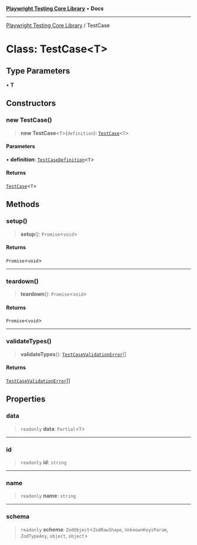[**Playwright Testing Core Library**](../README.md) • **Docs**

***

[Playwright Testing Core Library](../README.md) / TestCase

# Class: TestCase\<T\>

## Type Parameters

• **T**

## Constructors

### new TestCase()

> **new TestCase**\<`T`\>(`definition`): [`TestCase`](TestCase.md)\<`T`\>

#### Parameters

• **definition**: [`TestCaseDefinition`](../interfaces/TestCaseDefinition.md)\<`T`\>

#### Returns

[`TestCase`](TestCase.md)\<`T`\>

## Methods

### setup()

> **setup**(): `Promise`\<`void`\>

#### Returns

`Promise`\<`void`\>

***

### teardown()

> **teardown**(): `Promise`\<`void`\>

#### Returns

`Promise`\<`void`\>

***

### validateTypes()

> **validateTypes**(): [`TestCaseValidationError`](../type-aliases/TestCaseValidationError.md)[]

#### Returns

[`TestCaseValidationError`](../type-aliases/TestCaseValidationError.md)[]

## Properties

### data

> `readonly` **data**: `Partial`\<`T`\>

***

### id

> `readonly` **id**: `string`

***

### name

> `readonly` **name**: `string`

***

### schema

> `readonly` **schema**: `ZodObject`\<`ZodRawShape`, `UnknownKeysParam`, `ZodTypeAny`, `object`, `object`\>
